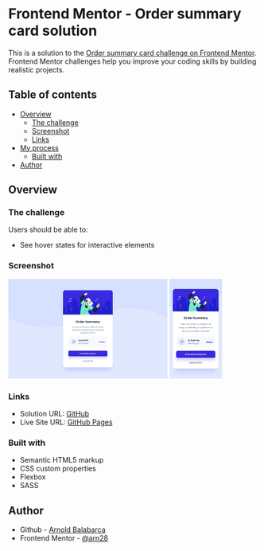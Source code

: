 # Frontend Mentor - Order summary card solution

This is a solution to the [Order summary card challenge on Frontend Mentor](https://www.frontendmentor.io/challenges/order-summary-component-QlPmajDUj). Frontend Mentor challenges help you improve your coding skills by building realistic projects.

## Table of contents

- [Overview](#overview)
  - [The challenge](#the-challenge)
  - [Screenshot](#screenshot)
  - [Links](#links)
- [My process](#my-process)
  - [Built with](#built-with)
- [Author](#author)

## Overview

### The challenge

Users should be able to:

- See hover states for interactive elements

### Screenshot

<img src="./design/desktop-design.jpg" alt="Desktop View" height="200">
<img src="./design/mobile-design.jpg" alt="Mobile View" height="200">

### Links

- Solution URL: [GitHub](https://github.com/arn28/order-summary-component)
- Live Site URL: [GitHub Pages](https://arn28.github.io/order-summary-component)

### Built with

- Semantic HTML5 markup
- CSS custom properties
- Flexbox
- SASS

## Author

- Github - [Arnold Balabarca](https://github.com/arn28)
- Frontend Mentor - [@arn28](https://www.frontendmentor.io/profile/arn28)
